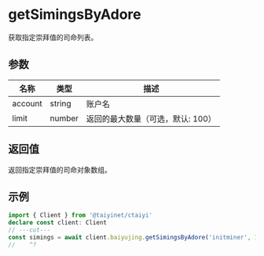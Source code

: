 # getSimingsByAdore

获取指定崇拜值的司命列表。

## 参数

| 名称 | 类型 | 描述 |
|------|------|------|
| account | string | 账户名 |
| limit | number | 返回的最大数量（可选，默认: 100） |

## 返回值

返回指定崇拜值的司命对象数组。

## 示例

```ts twoslash
import { Client } from '@taiyinet/ctaiyi'
declare const client: Client
// ---cut---
const simings = await client.baiyujing.getSimingsByAdore('initminer', 10)
//    ^?
```
